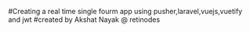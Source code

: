 #Creating a real time single fourm app using pusher,laravel,vuejs,vuetify and jwt
#created by Akshat Nayak @ retinodes
